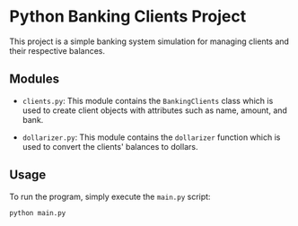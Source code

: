 # Python Banking Clients Project

This project is a simple banking system simulation for managing clients and their respective balances.

## Modules

- `clients.py`: This module contains the `BankingClients` class which is used to create client objects with attributes such as name, amount, and bank.

- `dollarizer.py`: This module contains the `dollarizer` function which is used to convert the clients' balances to dollars.

## Usage

To run the program, simply execute the `main.py` script:

```bash
python main.py